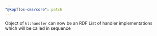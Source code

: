 ```yaml
---
"@kopflos-cms/core": patch
---
```


Object of `kl:handler` can now be an RDF List of handler implementations which will be called in sequence
